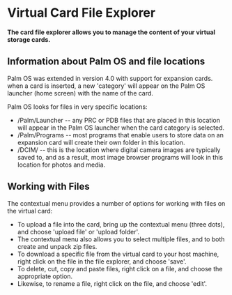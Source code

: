 # Virtual Card File Explorer

**The card file explorer allows you to manage the content of your virtual storage cards.**

## Information about Palm OS and file locations
Palm OS was extended in version 4.0 with support for expansion cards. when a card is inserted, a new 'category' will appear on the Palm OS launcher (home screen) with the name of the card.

Palm OS looks for files in very specific locations:
* /Palm/Launcher -- any PRC or PDB files that are placed in this location will appear in the Palm OS launcher when the card category is selected.
* /Palm/Programs -- most programs that enable users to store data on an expansion card will create their own folder in this location.
* /DCIM/ -- this is the location where digital camera images are typically saved to, and as a result, most image browser programs will look in this location for photos and media.

## Working with Files
The contextual menu provides a number of options for working with files on the virtual card:

* To upload a file into the card, bring up the contextual menu (three dots), and choose 'upload file' or 'upload folder'.
* The contextual menu also allows you to select multiple files, and to both create and unpack zip files.
* To download a specific file from the virtual card to your host machine, right click on the file in the file explorer, and choose 'save'.
* To delete, cut, copy and paste files, right click on a file, and choose the appropriate option.
* Likewise, to rename a file, right click on the file, and choose 'edit'.
